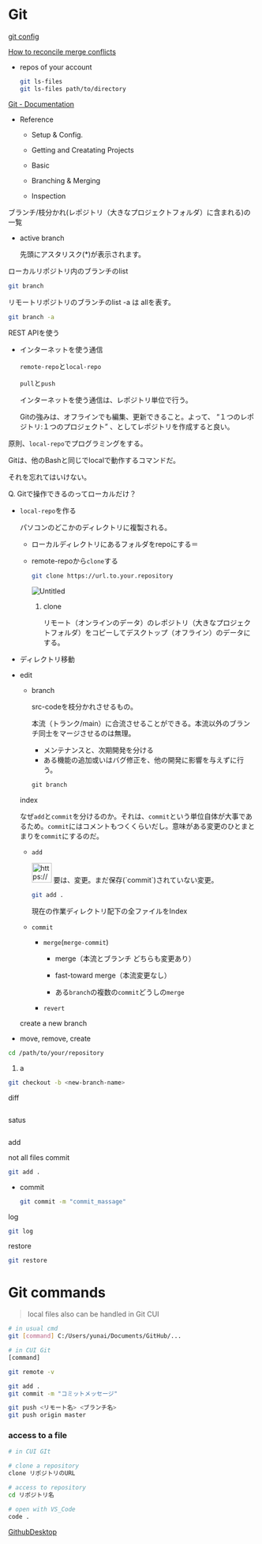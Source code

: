 # Git

[git config](Git%2099611b33108b42f2af993fa4345b72b5/git%20config%20120496eb7c908037a06eca334041b500.md)

[How to reconcile merge conflicts](Git%2099611b33108b42f2af993fa4345b72b5/How%20to%20reconcile%20merge%20conflicts%20112496eb7c908046bd49feab4a529e9b.md)

- repos of your account
    
    ```bash
    git ls-files
    git ls-files path/to/directory
    ```
    

[Git - Documentation](https://git-scm.com/doc)

- Reference
    - Setup & Config.
    - Getting and Creatating Projects
        
        
    - Basic
    - Branching & Merging
    - Inspection

ブランチ/枝分かれ(レポジトリ（大きなプロジェクトフォルダ）に含まれる)の一覧

- active branch
    
    先頭にアスタリスク(*)が表示されます。
    

ローカルリポジトリ内のブランチのlist

```bash
git branch
```

リモートリポジトリのブランチのlist -a は allを表す。

```bash
git branch -a
```

REST APIを使う

- インターネットを使う通信
    
    `remote-repo`と`local-repo`
    
    `pull`と`push`
    
    インターネットを使う通信は、レポジトリ単位で行う。
    
    Gitの強みは、オフラインでも編集、更新できること。よって、 “１つのレポジトリ:１つのプロジェクト” 、としてレポジトリを作成すると良い。
    

原則、`local-repo`でプログラミングをする。

Gitは、他のBashと同じでlocalで動作するコマンドだ。

それを忘れてはいけない。

Q. Gitで操作できるのってローカルだけ？

- `local-repo`を作る
    
    パソコンのどこかのディレクトリに複製される。
    
    - ローカルディレクトリにあるフォルダをrepoにする＝
    - remote-repoから`clone`する
        
        ```bash
        git clone https://url.to.your.repository
        ```
        
        ![Untitled](Git%2099611b33108b42f2af993fa4345b72b5/Untitled.png)
        
        1. clone
            
            リモート（オンラインのデータ）のレポジトリ（大きなプロジェクトフォルダ）をコピーしてデスクトップ（オフライン）のデータにする。
            
- ディレクトリ移動

- edit
    - branch
        
        src-codeを枝分かれさせるもの。
        
        本流（トランク/main）に合流させることができる。本流以外のブランチ同士をマージさせるのは無理。
        
        - メンテナンスと、次期開発を分ける
        - ある機能の追加或いはバグ修正を、他の開発に影響を与えずに行う。
        
        ```python
        git branch
        ```
        
    
    index
    
    なぜ`add`と`commit`を分けるのか。それは、`commit`という単位自体が大事であるため。`commit`にはコメントもつくくらいだし。意味がある変更のひとまとまりを`commit`にするのだ。
    
    - `add`
        
        <aside>
        <img src="https://www.notion.so/icons/computer-chip_lightgray.svg" alt="https://www.notion.so/icons/computer-chip_lightgray.svg" width="40px" /> 要は、変更。まだ保存(`commit`)されていない変更。
        
        </aside>
        
        ```bash
        git add .
        ```
        
        現在の作業ディレクトリ配下の全ファイルをIndex
        
    - `commit`
        - `merge`(`merge-commit`)
            - merge（本流とブランチ どちらも変更あり）
                
                
            - fast-toward merge（本流変更なし）
                
                
            - ある`branch`の複数の`commit`どうしの`merge`
        - `revert`
            
            
    
    create a new branch
    
- move, remove, create

```bash
cd /path/to/your/repository
```

1. a

```bash
git checkout -b <new-branch-name>
```

diff

```bash

```

satus

```bash

```

add

not all files commit

```bash
git add .
```

- commit
    
    ```bash
    git commit -m "commit_massage"
    ```
    

log

```bash
git log
```

restore

```bash
git restore
```

# Git commands

> local files also can be handled in Git CUI
> 

```bash
# in usual cmd
git [command] C:/Users/yunai/Documents/GitHub/...

# in CUI Git
[command]
```

```bash
git remote -v

git add .
git commit -m "コミットメッセージ"

git push <リモート名> <ブランチ名>
git push origin master
```

### access to a file

```bash
# in CUI GIt

# clone a repository
clone リポジトリのURL

# access to repository
cd リポジトリ名

# open with VS_Code
code .
```

[GithubDesktop](Git%2099611b33108b42f2af993fa4345b72b5/GithubDesktop%20004e6389388e4fa7864a631e9a8f2541.md)